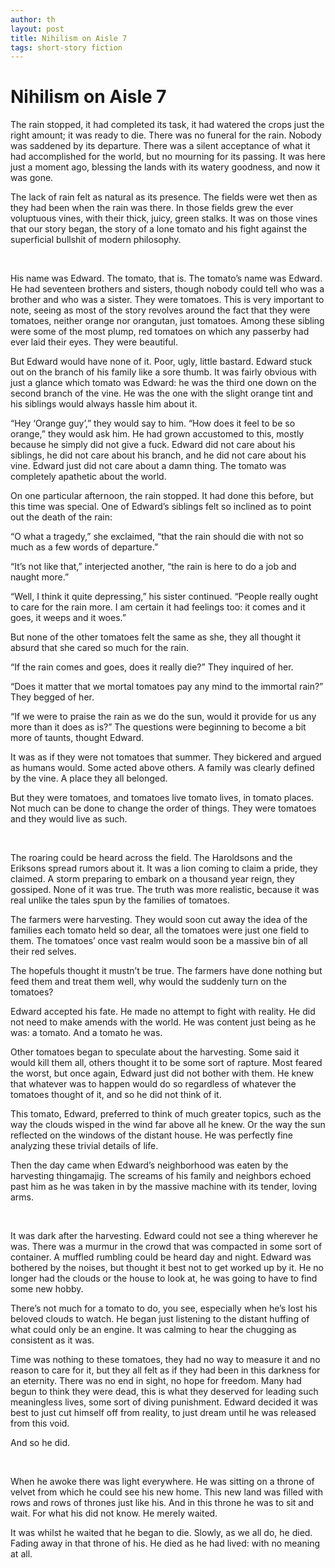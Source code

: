 ```yaml
---
author: th
layout: post
title: Nihilism on Aisle 7
tags: short-story fiction
---
```


# Nihilism on Aisle 7

The rain stopped, it had completed its task, it had watered the crops just the
right amount; it was ready to die. There was no funeral for the rain. Nobody was
saddened by its departure. There was a silent acceptance of what it had
accomplished for the world, but no mourning for its passing. It was here just a
moment ago, blessing the lands with its watery goodness, and now it was gone.

The lack of rain felt as natural as its presence. The fields were wet then as
they had been when the rain was there. In those fields grew the ever voluptuous
vines, with their thick, juicy, green stalks. It was on those vines that our
story began, the story of a lone tomato and his fight against the superficial
bullshit of modern philosophy.

<br>

His name was Edward. The tomato, that is. The tomato’s name was Edward. He had
seventeen brothers and sisters, though nobody could tell who was a brother and
who was a sister. They were tomatoes. This is very important to note, seeing as
most of the story revolves around the fact that they were tomatoes, neither
orange nor orangutan, just tomatoes. Among these sibling were some of the most
plump, red tomatoes on which any passerby had ever laid their eyes. They were
beautiful.

But Edward would have none of it. Poor, ugly, little bastard. Edward stuck out
on the branch of his family like a sore thumb. It was fairly obvious with just a
glance which tomato was Edward: he was the third one down on the second branch
of the vine. He was the one with the slight orange tint and his siblings would
always hassle him about it.

“Hey ‘Orange guy’,” they would say to him. “How does it feel to be so orange,”
they would ask him. He had grown accustomed to this, mostly because he simply
did not give a fuck. Edward did not care about his siblings, he did not care
about his branch, and he did not care about his vine. Edward just did not care
about a damn thing. The tomato was completely apathetic about the world.

On one particular afternoon, the rain stopped. It had done this before, but this
time was special. One of Edward’s siblings felt so inclined as to point out the
death of the rain:

“O what a tragedy,” she exclaimed, “that the rain should die with not so much as
a few words of departure.”

“It’s not like that,” interjected another, “the rain is here to do a job and
naught more.”

“Well, I think it quite depressing,” his sister continued. “People really ought
to care for the rain more. I am certain it had feelings too: it comes and it
goes, it weeps and it woes.”

But none of the other tomatoes felt the same as she, they all thought it absurd
that she cared so much for the rain.

“If the rain comes and goes, does it really die?” They inquired of her.

“Does it matter that we mortal tomatoes pay any mind to the immortal rain?” They
begged of her.

“If we were to praise the rain as we do the sun, would it provide for us any
more than it does as is?” The questions were beginning to become a bit more of
taunts, thought Edward.

It was as if they were not tomatoes that summer. They bickered and argued as
humans would. Some acted above others. A family was clearly defined by the vine.
A place they all belonged.

But they were tomatoes, and tomatoes live tomato lives, in tomato places. Not
much can be done to change the order of things. They were tomatoes and they
would live as such.

<br>

The roaring could be heard across the field. The Haroldsons and the Eriksons
spread rumors about it. It was a lion coming to claim a pride, they claimed. A
storm preparing to embark on a thousand year reign, they gossiped. None of it
was true. The truth was more realistic, because it was real unlike the tales
spun by the families of tomatoes.

The farmers were harvesting. They would soon cut away the idea of the families
each tomato held so dear, all the tomatoes were just one field to them. The
tomatoes’ once vast realm would soon be a massive bin of all their red selves.

The hopefuls thought it mustn’t be true. The farmers have done nothing but feed
them and treat them well, why would the suddenly turn on the tomatoes?

Edward accepted his fate. He made no attempt to fight with reality. He did not
need to make amends with the world. He was content just being as he was: a
tomato. And a tomato he was.

Other tomatoes began to speculate about the harvesting. Some said it would kill
them all, others thought it to be some sort of rapture. Most feared the worst,
but once again, Edward just did not bother with them. He knew that whatever was
to happen would do so regardless of whatever the tomatoes thought of it, and so
he did not think of it.

This tomato, Edward, preferred to think of much greater topics, such as the way
the clouds wisped in the wind far above all he knew. Or the way the sun
reflected on the windows of the distant house. He was perfectly fine analyzing
these trivial details of life.

Then the day came when Edward’s neighborhood was eaten by the harvesting
thingamajig. The screams of his family and neighbors echoed past him as he was
taken in by the massive machine with its tender, loving arms.

<br>

It was dark after the harvesting. Edward could not see a thing wherever he was.
There was a murmur in the crowd that was compacted in some sort of container.
A muffled rumbling could be heard day and night. Edward was bothered by the
noises, but thought it best not to get worked up by it. He no longer had the
clouds or the house to look at, he was going to have to find some new hobby.

There’s not much for a tomato to do, you see, especially when he’s lost his
beloved clouds to watch. He began just listening to the distant huffing of what
could only be an engine. It was calming to hear the chugging as consistent as it
was.

Time was nothing to these tomatoes, they had no way to measure it and no reason
to care for it, but they all felt as if they had been in this darkness for an
eternity. There was no end in sight, no hope for freedom. Many had begun to
think they were dead, this is what they deserved for leading such meaningless
lives, some sort of diving punishment. Edward decided it was best to just cut
himself off from reality, to just dream until he was released from this void.

And so he did.

<br>

When he awoke there was light everywhere. He was sitting on a throne of velvet
from which he could see his new home. This new land was filled with rows and
rows of thrones just like his. And in this throne he was to sit and wait. For
what his did not know. He merely waited.

It was whilst he waited that he began to die. Slowly, as we all do, he died.
Fading away in that throne of his. He died as he had lived: with no meaning at
all.
